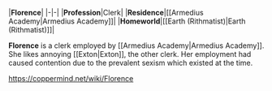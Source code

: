 |**Florence**|
|-|-|
|**Profession**|Clerk|
|**Residence**|[[Armedius Academy\|Armedius Academy]]|
|**Homeworld**|[[Earth (Rithmatist)\|Earth (Rithmatist)]]|

**Florence** is a clerk employed by [[Armedius Academy\|Armedius Academy]].
She likes annoying [[Exton\|Exton]], the other clerk. Her employment had caused contention due to the prevalent sexism which existed at the time.



https://coppermind.net/wiki/Florence